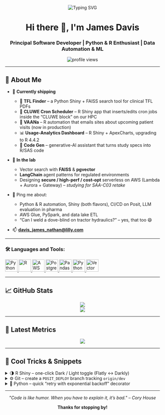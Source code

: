 <!--
========================================================================
│  README.md  ◇  James “JD” Davis – Principal Software Developer
========================================================================
-->

<!-- Dynamic typing header ------------------------------------------------>

<p align="center">
  <img src="https://readme-typing-svg.herokuapp.com?font=Fira+Code&duration=3000&pause=1000&center=true&width=435&lines=Principal+Software+Developer;Python+%7C+R+%7C+ML+Engineer;Welcome+to+my+GitHub+Profile+%F0%9F%91%8B" alt="Typing SVG" />
</p>


<h1 align="center">Hi there 👋, I'm James Davis</h1>
<h3 align="center">Principal Software Developer | Python &amp; R Enthusiast | Data Automation &amp; ML</h3>

<p align="center">
  <img src="https://komarev.com/ghpvc/?username=jdavis-EliLilly&label=Profile+views&color=0e75b6" alt="profile views" />
</p>

---

## 🚀 About Me

- 🔭 **Currently shipping**
  - 🐍 **TFL Finder** – a Python Shiny + FAISS search tool for clinical TFL PDFs
  - 🔧 **CLUWE Cron Scheduler** – R Shiny app that inserts/edits cron jobs inside the “CLUWE block” on our HPC
  - 📧 **VAANa** – R automation that emails sites about upcoming patient visits (now in production)
  - 📊 **Usage-Analytics Dashboard** – R Shiny + ApexCharts, upgrading to R 4.4.2
  - 🤖 **Code Gen** – generative-AI assistant that turns study specs into R/SAS code

- 🌱 **In the lab**
  - Vector search with **FAISS** & **pgvector**
  - **LangChain** agent patterns for regulated environments
  - Designing **secure / high-perf / cost-opt** serverless on AWS (Lambda + Aurora + Gateway) – *studying for SAA-C03 retake*

- 💬 Ping me about:
  - Python & R automation, Shiny (both flavors), CI/CD on Posit, LLM evaluation in pharma
  - AWS Glue, PySpark, and data lake ETL
  - “Can I weld a dove-blind on tractor hydraulics?” – yes, that too 😄

- 📫 **davis_james_nathan@lilly.com**

---

<h3 align="left">🛠️ Languages and Tools:</h3>
<p>

  <!-- Python -->
  <a href="https://www.python.org" target="_blank" rel="noreferrer">
    <img src="https://cdn.jsdelivr.net/gh/devicons/devicon/icons/python/python-original.svg"
         width="40" height="40" alt="Python"/>
  </a>

  <!-- R / RStudio -->
  <a href="https://www.r-project.org" target="_blank" rel="noreferrer">
    <img src="https://cdn.jsdelivr.net/gh/devicons/devicon/icons/rstudio/rstudio-original.svg"
         width="40" height="40" alt="R"/>
  </a>

  <!-- AWS -->
  <a href="https://aws.amazon.com" target="_blank" rel="noreferrer">
    <img src="https://cdn.jsdelivr.net/gh/devicons/devicon/icons/amazonwebservices/amazonwebservices-original.svg"
         width="40" height="40" alt="AWS"/>
  </a>

  <!-- PostgreSQL -->
  <a href="https://www.postgresql.org" target="_blank" rel="noreferrer">
    <img src="https://cdn.jsdelivr.net/gh/devicons/devicon/icons/postgresql/postgresql-original-wordmark.svg"
         width="40" height="40" alt="PostgreSQL"/>
  </a>

  <!-- Pandas -->
  <a href="https://pandas.pydata.org" target="_blank" rel="noreferrer">
    <img src="https://cdn.jsdelivr.net/gh/devicons/devicon/icons/pandas/pandas-original.svg"
         width="40" height="40" alt="Pandas"/>
  </a>

  <!-- Posit / Python Shiny -->
  <a href="https://shiny.posit.co/py/" target="_blank" rel="noreferrer">
    <img src="https://raw.githubusercontent.com/posit-dev/py-shiny/main/docs/_static/logo.svg"
         width="40" height="40" alt="Python Shiny"/>
  </a>

  <!-- Vector ( Timber Vector ) -->
  <a href="https://vector.dev" target="_blank" rel="noreferrer">
    <img src="https://raw.githubusercontent.com/timberio/vector/HEAD/docs/img/vector-logo.svg"
         width="40" height="40" alt="Vector"/>
  </a>

</p>

---

## 📈 GitHub Stats

<p align="center">
  <img src="https://github-readme-streak-stats.demolab.com?user=jdavis-EliLilly&count_private=true&theme=dark" />
  <br>
  <img src="https://github-readme-stats.vercel.app/api/top-langs/?username=jdavis-EliLilly&layout=compact&theme=dark" />
</p>

---

## 🔔 Latest Metrics
<p align="center">
  <img src="https://metrics.lecoq.io/jdavis-EliLilly?template=classic&base.header=0&gists=1&lines=1&config.timezone=America%2FChicago" />
</p>

---

## 🧰 Cool Tricks & Snippets
<details>
<summary>🌗 R Shiny – one-click Dark / Light toggle (Flatly ↔ Darkly)</summary>

```r
library(shiny)
library(shinyswatch)
ui <- fluidPage(
  tags$head(
    # Sun/Moon button
    tags$style("#modeBtn{position:fixed;top:10px;right:10px;font-size:24px;border:none;background:transparent;}")),
  actionButton("modeBtn", "", icon = icon("moon")),
  h2("Hello world")
)

server <- function(input, output, session){
  current <- reactiveVal("flatly")  # default
  observeEvent(input$modeBtn,{
    new <- if (current()=="flatly") "darkly" else "flatly"
    current(new); shinyswatch::theme_switch(new)
    updateActionButton(session, "modeBtn",
                       icon = icon(if (new=="flatly") "moon" else "sun"))
  })
}

shinyswatch::run_with_themer(ui, server, theme = "flatly")
````

</details>

<details>
<summary>⚙️ Git – create a <code>POSIT_DEPLOY</code> branch tracking <code>origin/dev</code></summary>

```bash
git switch --track -c POSIT_DEPLOY origin/dev
git push -u origin POSIT_DEPLOY
```

*Perfect for your Posit Connect deployments.*

</details>

<details>
<summary>🐍 Python – quick “retry with exponential backoff” decorator</summary>

```python
import time, functools, random

def retry(errors, tries=4, cap=30):
    """Retry `errors` up to `tries` with jittered exponential back-off."""
    def deco(fn):
        @functools.wraps(fn)
        def inner(*a, **kw):
            delay = 1
            for attempt in range(tries):
                try:
                    return fn(*a, **kw)
                except errors as e:
                    if attempt == tries-1:
                        raise
                    sleep = min(cap, delay * 2 ** attempt) * random.uniform(0.8, 1.2)
                    print(f"⚠️  {e} – retrying in {sleep:.1f}s")
                    time.sleep(sleep)
        return inner
    return deco

# Usage
@retry((ConnectionError, TimeoutError))
def fetch(url): ...
```

</details>

---

<p align="center"><i>"Code is like humor. When you have to explain it, it’s bad." – Cory House</i></p>
<p align="center"><b>Thanks for stopping by!</b></p>
